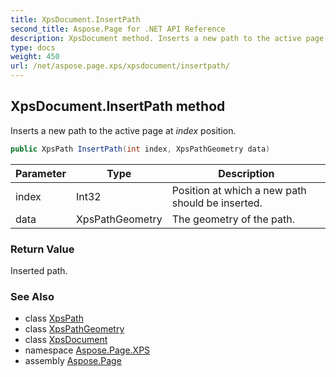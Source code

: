 ```yaml
---
title: XpsDocument.InsertPath
second_title: Aspose.Page for .NET API Reference
description: XpsDocument method. Inserts a new path to the active page at index position
type: docs
weight: 450
url: /net/aspose.page.xps/xpsdocument/insertpath/
---
```

## XpsDocument.InsertPath method

Inserts a new path to the active page at *index* position.

```csharp
public XpsPath InsertPath(int index, XpsPathGeometry data)
```

| Parameter | Type | Description |
| --- | --- | --- |
| index | Int32 | Position at which a new path should be inserted. |
| data | XpsPathGeometry | The geometry of the path. |

### Return Value

Inserted path.

### See Also

* class [XpsPath](../../../aspose.page.xps.xpsmodel/xpspath/)
* class [XpsPathGeometry](../../../aspose.page.xps.xpsmodel/xpspathgeometry/)
* class [XpsDocument](../)
* namespace [Aspose.Page.XPS](../../xpsdocument/)
* assembly [Aspose.Page](../../../)


